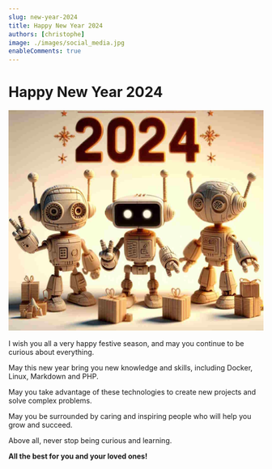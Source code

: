 ```yaml
---
slug: new-year-2024
title: Happy New Year 2024
authors: [christophe]
image: ./images/social_media.jpg
enableComments: true
---
```

# Happy New Year 2024

![Happy New Year 2024](./images/social_media.jpg)

I wish you all a very happy festive season, and may you continue to be curious about everything.

May this new year bring you new knowledge and skills, including Docker, Linux, Markdown and PHP.

May you take advantage of these technologies to create new projects and solve complex problems.

May you be surrounded by caring and inspiring people who will help you grow and succeed.

Above all, never stop being curious and learning.

**All the best for you and your loved ones!**
